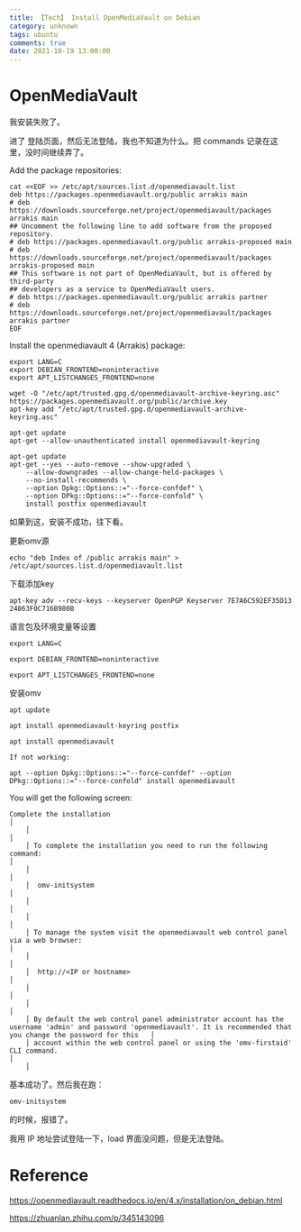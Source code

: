 ```yaml
---
title: 【Tech】 Install OpenMediaVault on Debian
category: unknown
tags: ubuntu
comments: true
date: 2021-10-19 13:00:00
---
```



# OpenMediaVault

我安装失败了。

进了 登陆页面，然后无法登陆，我也不知道为什么。把 commands 记录在这里，没时间继续弄了。

Add the package repositories:

    cat <<EOF >> /etc/apt/sources.list.d/openmediavault.list
    deb https://packages.openmediavault.org/public arrakis main
    # deb https://downloads.sourceforge.net/project/openmediavault/packages arrakis main
    ## Uncomment the following line to add software from the proposed repository.
    # deb https://packages.openmediavault.org/public arrakis-proposed main
    # deb https://downloads.sourceforge.net/project/openmediavault/packages arrakis-proposed main
    ## This software is not part of OpenMediaVault, but is offered by third-party
    ## developers as a service to OpenMediaVault users.
    # deb https://packages.openmediavault.org/public arrakis partner
    # deb https://downloads.sourceforge.net/project/openmediavault/packages arrakis partner
    EOF

Install the openmediavault 4 (Arrakis) package:

    export LANG=C
    export DEBIAN_FRONTEND=noninteractive
    export APT_LISTCHANGES_FRONTEND=none
    
    wget -O "/etc/apt/trusted.gpg.d/openmediavault-archive-keyring.asc" https://packages.openmediavault.org/public/archive.key
    apt-key add "/etc/apt/trusted.gpg.d/openmediavault-archive-keyring.asc"
    
    apt-get update
    apt-get --allow-unauthenticated install openmediavault-keyring
    
    apt-get update
    apt-get --yes --auto-remove --show-upgraded \
        --allow-downgrades --allow-change-held-packages \
        --no-install-recommends \
        --option Dpkg::Options::="--force-confdef" \
        --option DPkg::Options::="--force-confold" \
        install postfix openmediavault

如果到这，安装不成功，往下看。

更新omv源

    echo "deb Index of /public arrakis main" > /etc/apt/sources.list.d/openmediavault.list

下载添加key

    apt-key adv --recv-keys --keyserver OpenPGP Keyserver 7E7A6C592EF35D13 24863F0C716B980B

语言包及环境变量等设置

    export LANG=C

    export DEBIAN_FRONTEND=noninteractive

    export APT_LISTCHANGES_FRONTEND=none

安装omv

    apt update

    apt install openmediavault-keyring postfix

    apt install openmediavault

    If not working: 

    apt --option Dpkg::Options::="--force-confdef" --option DPkg::Options::="--force-confold" install openmediavault

You will get the following screen: 

    Complete the installation                                                                                                                                                │
        │                                                                                                                                                                          │
        │ To complete the installation you need to run the following command:                                                                                                      │
        │                                                                                                                                                                          │
        │  omv-initsystem                                                                                                                                                          │
        │                                                                                                                                                                          │
        │                                                                                                                                                                          │
        │ To manage the system visit the openmediavault web control panel via a web browser:                                                                                       │
        │                                                                                                                                                                          │
        │  http://<IP or hostname>                                                                                                                                                 │
        │                                                                                                                                                                          │
        │                                                                                                                                                                          │
        │ By default the web control panel administrator account has the username 'admin' and password 'openmediavault'. It is recommended that you change the password for this   │
        │ account within the web control panel or using the 'omv-firstaid' CLI command.                                                                                            │
        │

    
基本成功了。然后我在跑：

    omv-initsystem

的时候，报错了。

我用 IP 地址尝试登陆一下，load 界面没问题，但是无法登陆。

# Reference

https://openmediavault.readthedocs.io/en/4.x/installation/on_debian.html

https://zhuanlan.zhihu.com/p/345143096

